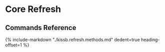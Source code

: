 # Core Refresh

## Commands Reference

{%
    include-markdown "./kissb.refresh.methods.md"
    dedent=true
    heading-offset=1
%}
